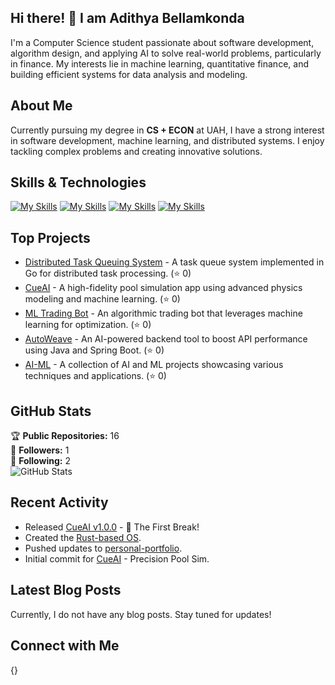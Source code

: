## Hi there! 👋 I am Adithya Bellamkonda

I'm a Computer Science student passionate about software development, algorithm design, and applying AI to solve real-world problems, particularly in finance. My interests lie in machine learning, quantitative finance, and building efficient systems for data analysis and modeling.

## About Me

Currently pursuing my degree in **CS + ECON** at UAH, I have a strong interest in software development, machine learning, and distributed systems. I enjoy tackling complex problems and creating innovative solutions.

## Skills & Technologies

[![My Skills](https://skillicons.dev/icons?i=py,cpp,css,c,java,r&perline=6)](https://skillicons.dev)
[![My Skills](https://skillicons.dev/icons?i=mongodb,cassandra,mysql,postgres,azure&perline=5)](https://skillicons.dev)
[![My Skills](https://skillicons.dev/icons?i=spring,django,sklearn,tensorflow&perline=4)](https://skillicons.dev)
[![My Skills](https://skillicons.dev/icons?i=aws,gcp,git,docker,terraform,azure&perline=6)](https://skillicons.dev)
## Top Projects

- [Distributed Task Queuing System](https://github.com/ab0626/Distributed-Task-Queuing-System) - A task queue system implemented in Go for distributed task processing. (⭐ 0)
- [CueAI](https://github.com/ab0626/CueAI) - A high-fidelity pool simulation app using advanced physics modeling and machine learning. (⭐ 0)
- [ML Trading Bot](https://github.com/ab0626/ML-Trading-Bot) - An algorithmic trading bot that leverages machine learning for optimization. (⭐ 0)
- [AutoWeave](https://github.com/ab0626/AutoWeave) - An AI-powered backend tool to boost API performance using Java and Spring Boot. (⭐ 0)
- [AI-ML](https://github.com/ab0626/AI-ML) - A collection of AI and ML projects showcasing various techniques and applications. (⭐ 0)

## GitHub Stats

🏆 **Public Repositories:** 16  
👥 **Followers:** 1  
👤 **Following:** 2  
![GitHub Stats](https://github-readme-stats.vercel.app/api?username=ab0626&show_icons=true&theme=radical)

## Recent Activity

- Released [CueAI v1.0.0](https://github.com/ab0626/CueAI/releases/tag/v1.0.0) - 🚀 The First Break!  
- Created the [Rust-based OS](https://github.com/ab0626/Rust-based-OS).  
- Pushed updates to [personal-portfolio](https://github.com/ab0626/personal-portfolio).  
- Initial commit for [CueAI](https://github.com/ab0626/CueAI) - Precision Pool Sim.

## Latest Blog Posts

Currently, I do not have any blog posts. Stay tuned for updates!

## Connect with Me

{}
